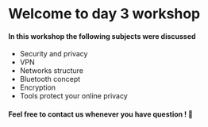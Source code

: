 # Welcome to day 3 workshop 

#### In this workshop the following subjects were discussed

- Security and privacy
- VPN
- Networks structure
- Bluetooth concept
- Encryption
- Tools protect your online privacy

#### Feel free to contact us whenever you have question ! 💌
